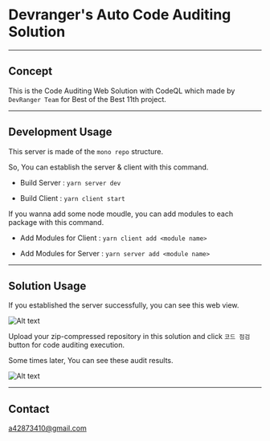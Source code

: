 # Devranger's Auto Code Auditing Solution

---

## Concept

This is the Code Auditing Web Solution with CodeQL which made by `DevRanger Team` for Best of the Best 11th project.

---

## Development Usage

This server is made of the `mono repo` structure.

So, You can establish the server & client with this command.

- Build Server : `yarn server dev`

- Build Client : `yarn client start`

If you wanna add some node moudle, you can add modules to each package with this command.

- Add Modules for Client : `yarn client add <module name>`

- Add Modules for Server : `yarn server add <module name>`

---

## Solution Usage

If you established the server successfully, you can see this web view.

![Alt text](https://i.imgur.com/PonZnsn.png)

Upload your zip-compressed repository in this solution and click `코드 점검` button for code auditing execution.

Some times later, You can see these audit results.

![Alt text](https://i.imgur.com/zmBPi9A.png)

---

## Contact

[a42873410@gmail.com](a42873410@gmail.com)